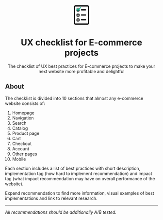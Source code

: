 <p align="center"> 
<img src="https://github.com/vladkyshkan/Ecommerce-UX-Checklist/blob/master/public/favicon.ico">
</p>

<h1 align="center">UX checklist for E-commerce projects</h1>

<p align="center"> 
The checklist of UX best practices for E-commerce projects to make your next website more profitable and delightful
</p>

<h2>About</h2>
<p>The checklist is divided into 10 sections that almost any e-commerce website consists of:</p>
<ol>
  <li>Homepage</li>
  <li>Navigation</li>
  <li>Search</li>
  <li>Catalog</li>
  <li>Product page</li>
  <li>Cart</li>
  <li>Checkout</li>
  <li>Account</li>
  <li>Other pages</li>
  <li>Mobile</li>
</ol>

<p>Each section includes a list of best practices with short description, implementation tag (how hard to implement recommendation) and impact tag (what impact recommendation may have on overall performance of the website).</p>

<p>Expand recommendation to find more information, visual examples of best implementations and link to relevant research.</p>

___

*All recommendations should be additionally A/B tested.*
